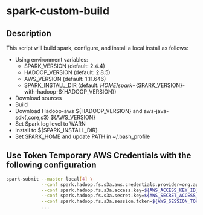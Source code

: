 # spark-custom-build
## Description
This script will build spark, configure, and install a local install as follows:
- Using environment variables:
  * SPARK_VERSION (default: 2.4.4)
  * HADOOP_VERSION (default: 2.8.5)
  * AWS_VERSION (default: 1.11.646)
  * SPARK_INSTALL_DIR (default: $HOME/spark-${SPARK_VERSION}-with-hadoop-${HADOOP_VERSION})
- Download sources
- Build
- Download Hadoop-aws ${HADOOP_VERSION} and aws-java-sdk{,core,s3} ${AWS_VERSION}
- Set Spark log level to WARN
- Install to ${SPARK_INSTALL_DIR}
- Set SPARK_HOME and update PATH in ~/.bash_profile

## Use Token Temporary AWS Credentials with the following configuration
```bash
spark-submit --master local[4] \
             --conf spark.hadoop.fs.s3a.aws.credentials.provider=org.apache.hadoop.fs.s3a.TemporaryAWSCredentialsProvider \
             --conf spark.hadoop.fs.s3a.access.key=${AWS_ACCESS_KEY_ID} \
             --conf spark.hadoop.fs.s3a.secret.key=${AWS_SECRET_ACCESS_KEY} \
             --conf spark.hadoop.fs.s3a.session.token=${AWS_SESSION_TOKEN} \
             ...
```
